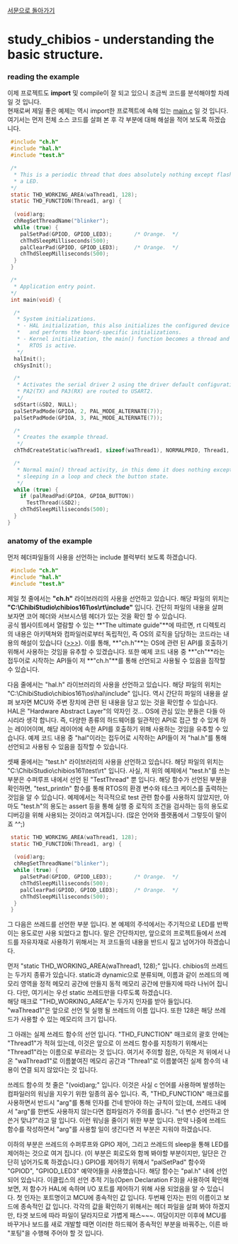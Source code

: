 [서문으로 돌아가기](README.md#howwhat---어떻게-무엇을-개발하고-공유할까)

# study_chibios - understanding the basic structure.

### reading the example
   
이제 프로젝트도 **import** 및 compile이 잘 되고 있으니 조금씩 코드를 분석해야할 차례일 것 입니다.   
현재로써 제일 좋은 예제는 역시 import한 프로젝트에 속해 있는 [main.c](projects/RT-STM32F407-DISCOVERY-01/main.c) 일 것 입니다.  
여기서는 먼저 전체 소스 코드를 살펴 본 후 각 부분에 대해 해설을 적어 보도록 하겠습니다.   
   
```C 
 #include "ch.h"
 #include "hal.h"
 #include "test.h"

 /*
  * This is a periodic thread that does absolutely nothing except flashing
  * a LED.
 */
 static THD_WORKING_AREA(waThread1, 128);
 static THD_FUNCTION(Thread1, arg) {
 
  (void)arg;
  chRegSetThreadName("blinker");
  while (true) {
    palSetPad(GPIOD, GPIOD_LED3);       /* Orange.  */
    chThdSleepMilliseconds(500);
    palClearPad(GPIOD, GPIOD_LED3);     /* Orange.  */
    chThdSleepMilliseconds(500);
  }
 }

 /*
  * Application entry point.
 */
 int main(void) {

  /*
   * System initializations.
   * - HAL initialization, this also initializes the configured device drivers
   *   and performs the board-specific initializations.
   * - Kernel initialization, the main() function becomes a thread and the
   *   RTOS is active.
   */
  halInit();
  chSysInit();

  /*
   * Activates the serial driver 2 using the driver default configuration.
   * PA2(TX) and PA3(RX) are routed to USART2.
   */
  sdStart(&SD2, NULL);
  palSetPadMode(GPIOA, 2, PAL_MODE_ALTERNATE(7));
  palSetPadMode(GPIOA, 3, PAL_MODE_ALTERNATE(7));

  /*
   * Creates the example thread.
   */
  chThdCreateStatic(waThread1, sizeof(waThread1), NORMALPRIO, Thread1, NULL);

  /*
   * Normal main() thread activity, in this demo it does nothing except
   * sleeping in a loop and check the button state.
   */
  while (true) {
    if (palReadPad(GPIOA, GPIOA_BUTTON))
      TestThread(&SD2);
    chThdSleepMilliseconds(500);
  }
}
```
  
  
### anatomy of the example
  
먼저 헤더파일들의 사용을 선언하는 include 블럭부터 보도록 하겠습니다.

```C
 #include "ch.h"
 #include "hal.h"
 #include "test.h"
```

제일 첫 줄에서는 **"ch.h"** 라이브러리의 사용을 선언하고 있습니다. 해당 파일의 위치는 **"C:\ChibiStudio\chibios161\os\rt\include"** 입니다. 간단히 파일의 내용을 살펴 보자면 코어 헤더와 서브시스템 헤더가 있는 것을 확인 할 수 있습니다.  
공식 웹사이트에서 열람할 수 있는 **"The ultimate guide"**에 따르면, rt 디렉토리의 내용은 아키텍쳐와 컴파일러로부터 독립적인, 즉 OS의 로직을 담당하는 코드라는 내용의 해설이 있습니다 ([>>>](http://www.chibios.org/dokuwiki/doku.php?id=chibios:book:architecture#the_big_picture)). 이를 통해, **"ch.h"**는 OS에 관련 된 API를 호출하기 위해서 사용하는 것임을 유추할 수 있겠습니다. 또한 예제 코드 내용 중 **"ch"**라는 접두어로 시작하는 API들이 저 **"ch.h"**를 통해 선언되고 사용될 수 있음을 짐작할 수 있습니다.   

다음 줄에서는 "hal.h" 라이브러리의 사용을 선언하고 있습니다. 해당 파일의 위치는 "C:\ChibiStudio\chibios161\os\hal\include" 입니다. 역시 간단히 파일의 내용을 살펴 보자면 MCU와 주변 장치에 관련 된 내용을 담고 있는 것을 확인할 수 있습니다.   
HAL은 "Hardware Abstract Layer"의 약자인 것... OS에 관심 있는 분들은 다들 아시리라 생각 합니다. 즉, 다양한 종류의 하드웨어를 일관적인 API로 접근 할 수 있게 하는 레이어이며, 해당 레이어에 속한 API를 호출하기 위해 사용하는 것임을 유추할 수 있습니다. 예제 코드 내용 중 "hal"이라는 접두어로 시작하는 API들이 저 "hal.h"를 통해 선언되고 사용됭 수 있음을 짐작할 수 있습니다.   

셋째 줄에서는 "test.h" 라이브러리의 사용을 선언하고 있습니다. 해당 파일의 위치는 "C:\ChibiStudio\chibios161\test\rt" 입니다. 사실, 저 위의 예제에서 "test.h"를 쓰는 부분은 수퍼루프 내에서 선언 된 "TestThread" 뿐 입니다. 해당 함수가 선언된 부분을 확인하면, "test_println" 함수를 통해 RTOS의 환경 변수와 테스크 케이스를 출력하는 것임을 알 수 있습니다. 예제에서는 적극적으로 test 관련 함수를 사용하지 않았지만, 아마도 "test.h"의 용도는 assert 등을 통해 실행 중 로직의 조건을 검사하는 등의 용도로 디버깅을 위해 사용되는 것이라고 여겨집니다. (많은 언어와 플랫폼에서 그렇듯이 말이죠 ^^;)
  
```C
 static THD_WORKING_AREA(waThread1, 128);
 static THD_FUNCTION(Thread1, arg) {
 
  (void)arg;
  chRegSetThreadName("blinker");
  while (true) {
    palSetPad(GPIOD, GPIOD_LED3);       /* Orange.  */
    chThdSleepMilliseconds(500);
    palClearPad(GPIOD, GPIOD_LED3);     /* Orange.  */
    chThdSleepMilliseconds(500);
  }
 }
```
  
그 다음은 쓰레드를 선언한 부분 입니다. 본 예제의 주석에서는 주기적으로 LED를 반짝이는 용도로만 사용 되었다고 합니다. 말은 간단하지만, 앞으로의 프로젝트들에서 쓰레드를 자유자재로 사용하기 위해서는 저 코드들의 내용을 반드시 짚고 넘어가야 하겠습니다.  

먼저 "static THD_WORKING_AREA(waThread1, 128);" 입니다. chibios의 쓰레드는 두가지 종류가 있습니다. static과 dynamic으로 분류되며, 이름과 같이 쓰레드의 메모리 영역을 정적 메모리 공간에 만들지 동적 메모리 공간에 만들지에 따라 나뉘어 집니다. 다만, 여기서는 우선 static 쓰레드만을 다루도록 하겠습니다.  
해당 매크로 "THD_WORKING_AREA"는 두가지 인자를 받아 들입니다. "waThread1"은 앞으로 선언 및 실행 될 쓰레드의 이름 입니다. 또한 128은 해당 쓰레드가 사용할 수 있는 메모리의 크기 입니다.   
  
그 아래는 실제 쓰레드 함수의 선언 입니다. "THD_FUNCTION" 매크로의 괄호 안에는 "Thread1"가 적혀 있는데, 이것은 앞으로 이 쓰레드 함수를 지칭하기 위해서는 "Thread1"라는 이름으로 부르라는 것 입니다. 여기서 주의할 점은, 아직은 저 위에서 나온 "waThread1"로 이름붙여진 메모리 공간과 "Threa1"로 이름붙여진 실제 함수의 내용이 연결 되지 않았다는 것 입니다. 

쓰레드 함수의 첫 줄은 "(void)arg;" 입니다. 이것은 사실 c 언어를 사용하며 발생하는 컴파일러의 워닝을 지우기 위한 일종의 꼼수 입니다. 즉, "THD_FUNCTION" 매크로를 사용하면서 반드시 "arg"를 통해 인자를 건네 받아야 하는 규칙이 있는데, 쓰레드 내에서 "arg"를 한번도 사용하지 않는다면 컴파일러가 주의를 줍니다. "너 변수 선언하고 안 쓴거 맞냐?"라고 말 입니다. 이런 워닝을 줄이기 위한 부분 입니다. 만약 나중에 쓰레드 함수를 작성하면서 "arg"를 사용할 일이 생긴다면 저 부분은 지워야 하겠습니다. 

이하의 부분은 쓰레드의 수퍼루프와 GPIO 제어, 그리고 쓰레드의 sleep을 통해 LED를 제어하는 것으로 여겨 집니다. (이 부분은 회로도와 함께 봐야할 부분이지만, 일단은 간단히 넘어가도록 하겠습니다.) GPIO를 제어하기 위해서 "palSetPad" 함수와 "GPIOD", "GPIOD_LED3" 예약어들을 사용했습니다. 해당 함수는 "pal.h" 내에 선언 되어 있습니다. 이클립스의 선언 추적 기능(Open Declaration F3)을 사용하여 확인해 보면, 저 함수가 HAL에 속하며 I/O 포트를 제어하기 위해 사용 되었음을 알 수 있습니다. 첫 인자는 포트명이고 MCU에 종속적인 값 입니다. 두번째 인자는 핀의 이름이고 보드에 종속적인 값 입니다. 각각의 값을 확인하기 위해서는 헤더 파일을 살펴 봐야 하겠지만, 타겟 보드에 따라 파일이 달라지므로 가볍게 패스~~~. 여담이지만 이후에 MCU를 바꾸거나 보드를 새로 개발할 때면 이러한 하드웨어 종속적인 부분을 바꿔주는, 이른 바 "포팅"을 수행해 주어야 할 것 입니다. 
  
  


